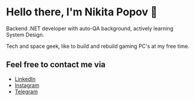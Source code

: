 # Hello there, I'm Nikita Popov 👋 

Backend .NET developer with auto-QA background, actively learning System Design.

Tech and space geek, like to build and rebuild gaming PC's at my free time.


## Feel free to contact me via
* [LinkedIn](https://linkedin.com/in/n-popov)
* [Instagram](https://instagram.com/mistoriver)
* [Telegram](https://t.me/mistoriver)

<!--
**mistoriver/mistoriver** is a ✨ _special_ ✨ repository because its `README.md` (this file) appears on your GitHub profile.

Here are some ideas to get you started:

- 🔭 I’m currently working on ...
- 🌱 I’m currently learning ...
- 👯 I’m looking to collaborate on ...
- 🤔 I’m looking for help with ...
- 💬 Ask me about ...
- 📫 How to reach me: ...
- 😄 Pronouns: ...
- ⚡ Fun fact: ...
-->
